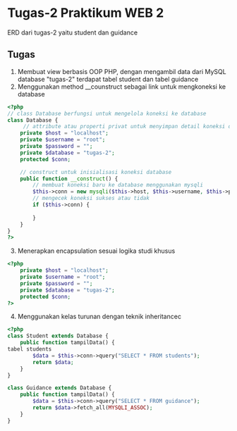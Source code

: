 # Tugas-2 Praktikum WEB 2

ERD dari tugas-2 yaitu student dan guidance

## Tugas

1. Membuat view berbasis OOP PHP, dengan mengambil data dari MySQL database "tugas-2" terdapat tabel student dan tabel guidance
2. Menggunakan method __counstruct sebagai link untuk mengkoneksi ke database
```php
<?php
// class Database berfungsi untuk mengelola koneksi ke database
class Database {
     // attribute atau properti privat untuk menyimpan detail koneksi database
    private $host = "localhost";
    private $username = "root";
    private $password = "";
    private $database = "tugas-2";
    protected $conn;

    // construct untuk inisialisasi koneksi database
    public function __construct() {
        // membuat koneksi baru ke database menggunakan mysqli
        $this->conn = new mysqli($this->host, $this->username, $this->password, $this->database);
        // mengecek koneksi sukses atau tidak
        if ($this->conn) {
            
        }
    }
}
?>
```
3. Menerapkan encapsulation sesuai logika studi khusus
```php
<?php
    private $host = "localhost";
    private $username = "root";
    private $password = "";
    private $database = "tugas-2";
    protected $conn;
?>
```
4. Menggunakan kelas turunan dengan teknik inheritancec
```php
<?php
class Student extends Database {
    public function tampilData() {
tabel students
        $data = $this->conn->query("SELECT * FROM students");  
        return $data;  
    }
}

class Guidance extends Database {
    public function tampilData() {
        $data = $this->conn->query("SELECT * FROM guidance");
        return $data->fetch_all(MYSQLI_ASSOC);
    }
}
```
